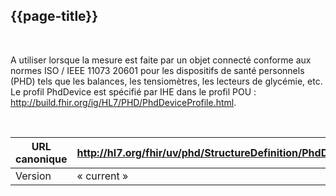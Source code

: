 ## {{page-title}}
&nbsp;

A utiliser lorsque la mesure est faite par un objet connecté conforme aux normes ISO / IEEE 11073 20601 pour les dispositifs de santé personnels (PHD) tels que les balances, les tensiomètres, les lecteurs de glycémie, etc.
Le profil PhdDevice est spécifié par IHE dans le profil POU : http://build.fhir.org/ig/HL7/PHD/PhdDeviceProfile.html.

&nbsp;

|     URL   canonique    |     http://hl7.org/fhir/uv/phd/StructureDefinition/PhdDevice    |
|------------------------|-----------------------------------------------------------------|
|     Version            |     « current »                                                 |


